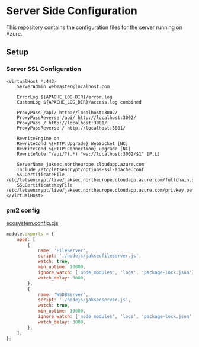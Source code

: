 # Server Side Configuration

This repository contains the configuration files for the server running on Azure.

## Setup

### Server SSL Configuration

```apacheconf
<VirtualHost *:443>
    ServerAdmin webmaster@localhost.com

    ErrorLog ${APACHE_LOG_DIR}/error.log
    CustomLog ${APACHE_LOG_DIR}/access.log combined

    ProxyPass /api/ http://localhost:3002/
    ProxyPassReverse /api/ http://localhost:3002/
    ProxyPass / http://localhost:3001/
    ProxyPassReverse / http://localhost:3001/

    RewriteEngine on
    RewriteCond %{HTTP:Upgrade} WebSocket [NC]
    RewriteCond %{HTTP:Connection} upgrade [NC]
    RewriteRule ^/api/?(.*) "ws://localhost:3002/$1" [P,L]

    ServerName jaksec.northeurope.cloudapp.azure.com
    Include /etc/letsencrypt/options-ssl-apache.conf
    SSLCertificateFile /etc/letsencrypt/live/jaksec.northeurope.cloudapp.azure.com/fullchain.pem
    SSLCertificateKeyFile /etc/letsencrypt/live/jaksec.northeurope.cloudapp.azure.com/privkey.pem
</VirtualHost>

```

### pm2 config

[ecosystem.config.cjs](../backend/ecosystem.config.cjs)

```javascript
module.exports = {
	apps: [
		{
			name: 'FileServer',
			script: './nodejs/jaksecfileserver.js',
			watch: true,
			min_uptime: 10000,
			ignore_watch: ['node_modules', 'logs', 'package-lock.json'],
			watch_delay: 3000,
		},
		{
			name: 'WSDBServer',
			script: './nodejs/jaksecserver.js',
			watch: true,
			min_uptime: 10000,
			ignore_watch: ['node_modules', 'logs', 'package-lock.json', 'jaksec'],
			watch_delay: 3000,
		},
	],
};
```
